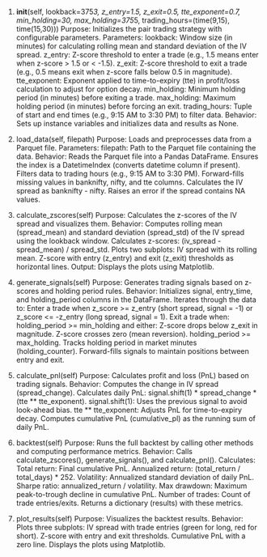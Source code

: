 1. __init__(self, lookback=375*3, z_entry=1.5, z_exit=0.5, tte_exponent=0.7, min_holding=30, max_holding=375*5, trading_hours=(time(9,15), time(15,30)))
Purpose: Initializes the pair trading strategy with configurable parameters.
Parameters:
lookback: Window size (in minutes) for calculating rolling mean and standard deviation of the IV spread.
z_entry: Z-score threshold to enter a trade (e.g., 1.5 means enter when z-score > 1.5 or < -1.5).
z_exit: Z-score threshold to exit a trade (e.g., 0.5 means exit when z-score falls below 0.5 in magnitude).
tte_exponent: Exponent applied to time-to-expiry (tte) in profit/loss calculation to adjust for option decay.
min_holding: Minimum holding period (in minutes) before exiting a trade.
max_holding: Maximum holding period (in minutes) before forcing an exit.
trading_hours: Tuple of start and end times (e.g., 9:15 AM to 3:30 PM) to filter data.
Behavior: Sets up instance variables and initializes data and results as None.

2. load_data(self, filepath)
Purpose: Loads and preprocesses data from a Parquet file.
Parameters:
filepath: Path to the Parquet file containing the data.
Behavior:
Reads the Parquet file into a Pandas DataFrame.
Ensures the index is a DatetimeIndex (converts datetime column if present).
Filters data to trading hours (e.g., 9:15 AM to 3:30 PM).
Forward-fills missing values in banknifty, nifty, and tte columns.
Calculates the IV spread as banknifty - nifty.
Raises an error if the spread contains NA values.

3. calculate_zscores(self)
Purpose: Calculates the z-scores of the IV spread and visualizes them.
Behavior:
Computes rolling mean (spread_mean) and standard deviation (spread_std) of the IV spread using the lookback window.
Calculates z-scores: (iv_spread - spread_mean) / spread_std.
Plots two subplots:
IV spread with its rolling mean.
Z-score with entry (z_entry) and exit (z_exit) thresholds as horizontal lines.
Output: Displays the plots using Matplotlib.

4. generate_signals(self)
Purpose: Generates trading signals based on z-scores and holding period rules.
Behavior:
Initializes signal, entry_time, and holding_period columns in the DataFrame.
Iterates through the data to:
Enter a trade when z_score >= z_entry (short spread, signal = -1) or z_score <= -z_entry (long spread, signal = 1).
Exit a trade when:
holding_period >= min_holding and either:
Z-score drops below z_exit in magnitude.
Z-score crosses zero (mean reversion).
holding_period >= max_holding.
Tracks holding period in market minutes (holding_counter).
Forward-fills signals to maintain positions between entry and exit.

5. calculate_pnl(self)
Purpose: Calculates profit and loss (PnL) based on trading signals.
Behavior:
Computes the change in IV spread (spread_change).
Calculates daily PnL: signal.shift(1) * spread_change * (tte ** tte_exponent).
signal.shift(1): Uses the previous signal to avoid look-ahead bias.
tte ** tte_exponent: Adjusts PnL for time-to-expiry decay.
Computes cumulative PnL (cumulative_pl) as the running sum of daily PnL.

6. backtest(self)
Purpose: Runs the full backtest by calling other methods and computing performance metrics.
Behavior:
Calls calculate_zscores(), generate_signals(), and calculate_pnl().
Calculates:
Total return: Final cumulative PnL.
Annualized return: (total_return / total_days) * 252.
Volatility: Annualized standard deviation of daily PnL.
Sharpe ratio: annualized_return / volatility.
Max drawdown: Maximum peak-to-trough decline in cumulative PnL.
Number of trades: Count of trade entries/exits.
Returns a dictionary (results) with these metrics.

7. plot_results(self)
Purpose: Visualizes the backtest results.
Behavior:
Plots three subplots:
IV spread with trade entries (green for long, red for short).
Z-score with entry and exit thresholds.
Cumulative PnL with a zero line.
Displays the plots using Matplotlib.
